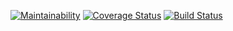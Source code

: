 [![Maintainability](https://api.codeclimate.com/v1/badges/71f838efe01b737f374b/maintainability)](https://codeclimate.com/github/kmunene/WeConnect_db/maintainability)
[![Coverage Status](https://coveralls.io/repos/github/kmunene/WeConnect_db/badge.svg?branch=reviews)](https://coveralls.io/github/kmunene/WeConnect_db?branch=reviews)
[![Build Status](https://travis-ci.org/kmunene/WeConnect_db.svg?branch=reviews)](https://travis-ci.org/kmunene/WeConnect_db)